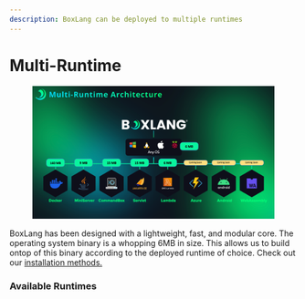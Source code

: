 ```yaml
---
description: BoxLang can be deployed to multiple runtimes
---
```


# Multi-Runtime

<figure><img src="../../.gitbook/assets/image (9).png" alt=""><figcaption></figcaption></figure>

BoxLang has been designed with a lightweight, fast, and modular core.  The operating system binary is a whopping 6MB in size.  This allows us to build ontop of this binary according to the deployed runtime of choice.  Check out our [installation methods.](../installation/)

### Available Runtimes



